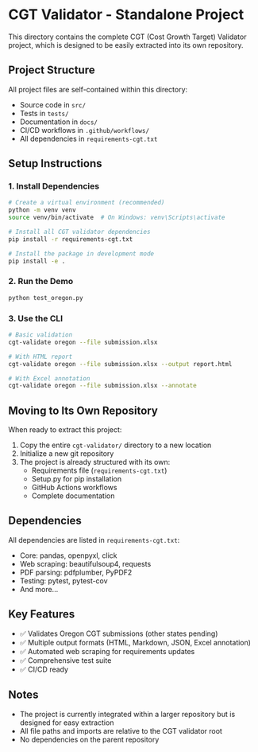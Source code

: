 # CGT Validator - Standalone Project

This directory contains the complete CGT (Cost Growth Target) Validator project, which is designed to be easily extracted into its own repository.

## Project Structure

All project files are self-contained within this directory:
- Source code in `src/`
- Tests in `tests/`
- Documentation in `docs/`
- CI/CD workflows in `.github/workflows/`
- All dependencies in `requirements-cgt.txt`

## Setup Instructions

### 1. Install Dependencies

```bash
# Create a virtual environment (recommended)
python -m venv venv
source venv/bin/activate  # On Windows: venv\Scripts\activate

# Install all CGT validator dependencies
pip install -r requirements-cgt.txt

# Install the package in development mode
pip install -e .
```

### 2. Run the Demo

```bash
python test_oregon.py
```

### 3. Use the CLI

```bash
# Basic validation
cgt-validate oregon --file submission.xlsx

# With HTML report
cgt-validate oregon --file submission.xlsx --output report.html

# With Excel annotation
cgt-validate oregon --file submission.xlsx --annotate
```

## Moving to Its Own Repository

When ready to extract this project:

1. Copy the entire `cgt-validator/` directory to a new location
2. Initialize a new git repository
3. The project is already structured with its own:
   - Requirements file (`requirements-cgt.txt`)
   - Setup.py for pip installation
   - GitHub Actions workflows
   - Complete documentation

## Dependencies

All dependencies are listed in `requirements-cgt.txt`:
- Core: pandas, openpyxl, click
- Web scraping: beautifulsoup4, requests
- PDF parsing: pdfplumber, PyPDF2
- Testing: pytest, pytest-cov
- And more...

## Key Features

- ✅ Validates Oregon CGT submissions (other states pending)
- ✅ Multiple output formats (HTML, Markdown, JSON, Excel annotation)
- ✅ Automated web scraping for requirements updates
- ✅ Comprehensive test suite
- ✅ CI/CD ready

## Notes

- The project is currently integrated within a larger repository but is designed for easy extraction
- All file paths and imports are relative to the CGT validator root
- No dependencies on the parent repository
